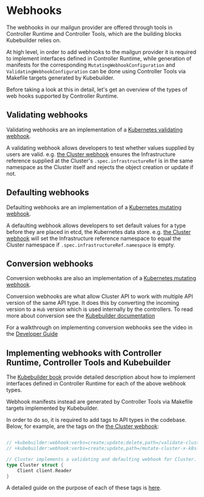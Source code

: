 # Webhooks

The webhooks in our mailgun provider are offered through tools in Controller Runtime and Controller Tools,
which are the building blocks Kubebuilder relies on. 

At high level, in order to add webhooks to the mailgun provider it is required to implement interfaces defined in Controller Runtime, 
while generation of manifests for the corresponding `MutatingWebhookConfiguration` and `ValidatingWebhookConfiguration` 
can be done using Controller Tools via Makefile targets generated by Kubebuilder.

Before taking a look at this in detail, let's get an overview of the types of web hooks supported by Controller Runtime.

## Validating webhooks

Validating webhooks are an implementation of a [Kubernetes validating webhook](https://kubernetes.io/docs/reference/access-authn-authz/admission-controllers/#validatingadmissionwebhook). 

A validating webhook allows developers to test whether values supplied by users are valid. e.g. [the Cluster webhook] ensures
the Infrastructure reference supplied at the Cluster's `.spec.infrastructureRef` is in the same namespace as the Cluster itself
and rejects the object creation or update if not.

## Defaulting webhooks
Defaulting webhooks are an implementation of a [Kubernetes mutating webhook](https://kubernetes.io/docs/reference/access-authn-authz/admission-controllers/#mutatingadmissionwebhook). 

A defaulting webhook allows developers to set default values for a type before they are placed in etcd, the Kubernetes data store. 
e.g. [the Cluster webhook] will set the Infrastructure reference namespace to equal the Cluster namespace if `.spec.infrastructureRef.namespace` is empty.

## Conversion webhooks
Conversion webhooks are also an implementation of a [Kubernetes mutating webhook](https://kubernetes.io/docs/reference/access-authn-authz/admission-controllers/#mutatingadmissionwebhook).

Conversion webhooks are what allow Cluster API to work with multiple API version of the same API type. 
It does this by converting the incoming version to a `Hub` version which is used internally by the controllers. 
To read more about conversion see the [Kubebuilder documentation](https://book.kubebuilder.io/multiversion-tutorial/conversion.html)

For a walkthrough on implementing conversion webhooks see the video in the [Developer Guide](../../getting-started.md#videos-explaining-capi-architecture-and-code-walkthroughs)

## Implementing webhooks with Controller Runtime, Controller Tools and Kubebuilder

The [Kubebuilder book](https://book.kubebuilder.io/cronjob-tutorial/webhook-implementation.html) provide detailed
description about how to implement interfaces defined in Controller Runtime for each of the above webhook types.

Webhook manifests instead are generated by Controller Tools via Makefile targets implemented by Kubebuilder. 

In order to do so, it is required to add tags to API types in the codebase. 
Below, for example, are the tags on the [the Cluster webhook]:

```go

// +kubebuilder:webhook:verbs=create;update;delete,path=/validate-cluster-x-k8s-io-v1beta1-cluster,mutating=false,failurePolicy=fail,matchPolicy=Equivalent,groups=cluster.x-k8s.io,resources=clusters,versions=v1beta1,name=validation.cluster.cluster.x-k8s.io,sideEffects=None,admissionReviewVersions=v1;v1beta1
// +kubebuilder:webhook:verbs=create;update,path=/mutate-cluster-x-k8s-io-v1beta1-cluster,mutating=true,failurePolicy=fail,matchPolicy=Equivalent,groups=cluster.x-k8s.io,resources=clusters,versions=v1beta1,name=default.cluster.cluster.x-k8s.io,sideEffects=None,admissionReviewVersions=v1;v1beta1

// Cluster implements a validating and defaulting webhook for Cluster.
type Cluster struct {
    Client client.Reader
}
```

A detailed guide on the purpose of each of these tags is [here](https://book.kubebuilder.io/reference/markers/webhook.html).

<!-- links -->
[the Cluster webhook]: https://github.com/kubernetes-sigs/cluster-api/blob/main/internal/webhooks/cluster.go

